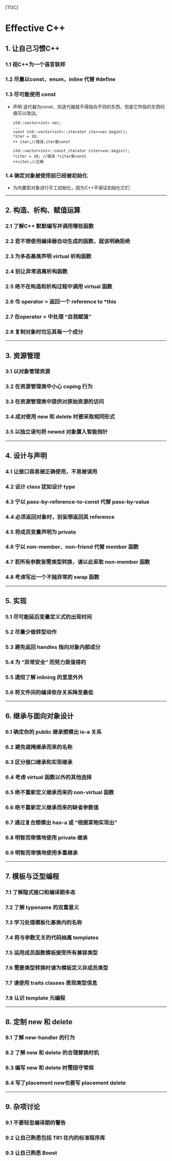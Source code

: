[TOC]

# Effective C++ 

## 1. 让自己习惯C++ 

### 1.1 视C++为一个语言联邦

### 1.2 尽量以const，enum，inline 代替 #define

### 1.3 尽可能使用 const

- 声明 迭代器为const，则迭代器就不得指向不同的东西，但是它所指的东西的值可以改动。

  ```
  std::vector<int> vec;
  ...
  const std::vector<int>::iterator iter=vec.begin();
  *iter = 10;
  ++ iter;//错误,iter是const
  
  std::vector<int>::const_iterator citer=vec.begin();
  *citer = 10; //错误 *citer是const
  ++citer;//正确
  
  ```

  

### 1.4 确定对象被使用前已经被初始化

- 为内置型对象进行手工初始化，因为C++不保证初始化它们

-------

## 2. 构造、析构、赋值运算

### 2.1 了解C++ 默默编写并调用哪些函数

### 2.2 若不想使用编译器自动生成的函数，就该明确拒绝

### 2.3 为多态基类声明 virtual 析构函数

### 2.4 别让异常逃离析构函数

### 2.5 绝不在构造和析构过程中调用 virtual 函数

### 2.6 令 operator = 返回一个 reference to *this

### 2.7 在operator = 中处理 “自我赋值”

### 2.8 复制对象时勿忘其每一个成分

---

## 3. 资源管理

### 3.1 以对象管理资源

### 3.2 在资源管理类中小心 coping 行为

### 3.3 在资源管理类中提供对原始资源的访问

### 3.4 成对使用 new 和 delete 时要采取相同形式

### 3.5 以独立语句将 newed 对象置入智能指针

----

## 4. 设计与声明

### 4.1 让接口容易被正确使用，不易被误用

### 4.2 设计 class 犹如设计 type

### 4.3 宁以 pass-by-reference-to-const 代替 pass-by-value

### 4.4 必须返回对象时，别妄想返回其 reference

### 4.5 将成员变量声明为 private

 ### 4.6 宁以 non-member、non-friend 代替 member 函数

### 4.7 若所有参数皆需类型转换，请以此采取 non-member 函数

### 4.8 考虑写出一个不抛异常的 swap 函数

---

## 5. 实现

### 5.1 尽可能延后变量定义式的出现时间

### 5.2 尽量少做转型动作

### 5.3 避免返回 handles 指向对象内部成分

### 5.4 为 “异常安全” 而努力是值得的

### 5.5 透彻了解 inlining 的里里外外

### 5.6 将文件间的编译依存关系降至最低

----

## 6. 继承与面向对象设计

### 6.1 确定你的 public 继承塑模出 is-a 关系

### 6.2 避免遮掩继承而来的名称

### 6.3 区分接口继承和实现继承

### 6.4 考虑 virtual 函数以外的其他选择

### 6.5 绝不重新定义继承而来的 non-virtual 函数

### 6.6 绝不重新定义继承而来的缺省参数值

### 6.7 通过复合塑模出 has-a 或 “根据某物实现出”

### 6.8 明智而审慎地使用 private 继承

### 6.9 明智而审慎地使用多重继承

----

## 7. 模板与泛型编程

### 7.1 了解隐式接口和编译期多态

### 7.2 了解 typename 的双重意义

### 7.3 学习处理模板化基类内的名称

### 7.4 将与参数无关的代码抽离 templates

### 7.5 运用成员函数模板接受所有兼容类型

### 7.6 需要类型转换时请为模板定义非成员类型

### 7.7 请使用 traits classes 表现类型信息

### 7.8 认识 template 元编程

----

## 8. 定制 new 和 delete

### 8.1 了解 new-handler 的行为

### 8.2 了解 new 和 delete 的合理替换时机

### 8.3 编写 new 和 delete 时需固守常规

### 8.4 写了placement new也要写 placement delete

----

## 9. 杂项讨论

### 9.1 不要轻忽编译期的警告

### 9.2 让自己熟悉包括 TR1 在内的标准程序库

### 9.3 让自己熟悉 Boost





